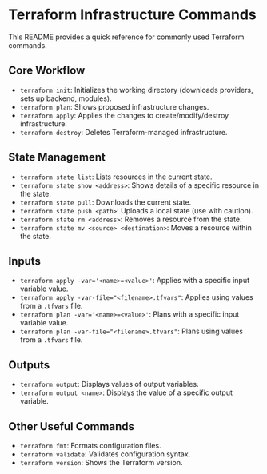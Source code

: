 # Terraform Infrastructure Commands

This README provides a quick reference for commonly used Terraform commands.

## Core Workflow

* `terraform init`: Initializes the working directory (downloads providers, sets up backend, modules).
* `terraform plan`: Shows proposed infrastructure changes.
* `terraform apply`: Applies the changes to create/modify/destroy infrastructure.
* `terraform destroy`: Deletes Terraform-managed infrastructure.

## State Management

* `terraform state list`: Lists resources in the current state.
* `terraform state show <address>`: Shows details of a specific resource in the state.
* `terraform state pull`: Downloads the current state.
* `terraform state push <path>`: Uploads a local state (use with caution).
* `terraform state rm <address>`: Removes a resource from the state.
* `terraform state mv <source> <destination>`: Moves a resource within the state.

## Inputs

* `terraform apply -var='<name>=<value>'`: Applies with a specific input variable value.
* `terraform apply -var-file="<filename>.tfvars"`: Applies using values from a `.tfvars` file.
* `terraform plan -var='<name>=<value>'`: Plans with a specific input variable value.
* `terraform plan -var-file="<filename>.tfvars"`: Plans using values from a `.tfvars` file.

## Outputs

* `terraform output`: Displays values of output variables.
* `terraform output <name>`: Displays the value of a specific output variable.

## Other Useful Commands

* `terraform fmt`: Formats configuration files.
* `terraform validate`: Validates configuration syntax.
* `terraform version`: Shows the Terraform version.